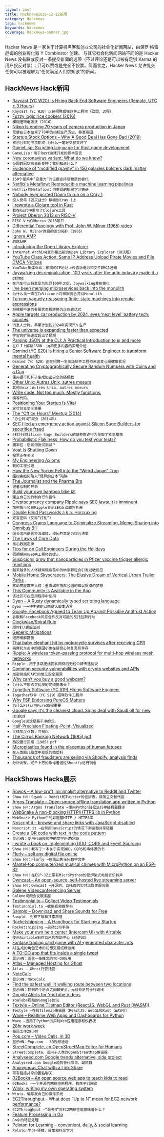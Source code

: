 ```yaml
---
layout: post
title: Hacknews2020-12-22新闻
category: Hacknews
tags: hacknews
keywords: hacknews
coverage: hacknews-banner.jpg
---
```


Hacker News 是一家关于计算机黑客和创业公司的社会化新闻网站，由保罗·格雷厄姆的创业孵化器 Y Combinator 创建。
与其它社会化新闻网站不同的是 Hacker News 没有踩或反对一条提交新闻的选项（不过评论还是可以被有足够 Karma 的用户投反对票）；只可以赞或是完全不投票。简而言之，Hacker News 允许提交任何可以被理解为“任何满足人们求知欲”的新闻。

## HackNews Hack新闻


- [Raycast (YC W20) Is Hiring Back End Software Engineers (Remote, UTC ± 3 Hours)](https://raycast.com/jobs/software-engineer-backend)
- `Raycast（YC W20）正在招聘后端软件工程师（欧盟，远程）`
- [Fuzzy logic rice cookers (2016)](https://fivethirtyeight.com/features/an-ode-to-the-rice-cooker-the-smartest-kitchen-appliance-ive-ever-owned/)
- `模糊逻辑电饭煲（2016）`
- [Nikon Is ending 70 years of camera production in Japan](https://www.mirrorlessrumors.com/nikon-is-ending-70-years-of-camera-production-in-japan/)
- `尼康在日本结束了70年的相机生产历史，移至泰国`
- [Startup Stock Options – Why A Good Deal Has Gone Bad (2019)](https://steveblank.com/2019/04/10/startup-stock-options-why-a-good-deal-has-gone-bad/)
- `初创公司的股票期权-为什么一笔好交易变坏了`
- [GameLisp: Scripting language for Rust game development](https://gamelisp.rs/)
- `GameLisp：用于Rust游戏开发的脚本语言`
- [New coronavirus variant: What do we know?](https://www.bbc.com/news/health-55388846)
- `英国的冠状病毒新变种：我们知道什么？`
- [Evidence of “modified gravity” in 150 galaxies bolsters dark matter alternative](https://newatlas.com/physics/modified-gravity-evidence-dark-matter/)
- `150个星系中“变重力”的证据支持暗物质的替代`
- [Netflix's Metaflow: Reproducible machine learning pipelines](https://www.cortex.dev/post/reproducible-machine-learning-pipelines-with-metaflow-and-cortex)
- `Netflix的Metaflow：可重现的机器学习管道`
- [Nobody ever ported Doom to run on a Cray 1](https://twitter.com/id_aa_carmack/status/1340794861050605568)
- `没人曾将《毁灭战士》移植到Cray 1上`
- [I rewrote a Clojure tool in Rust](https://timofreiberg.github.io/clojure-vs-rust/)
- `我在Rust中重写了Clojure工具`
- [Project Oberon 2013 on RISC-V](https://github.com/solbjorg/oberon-riscv)
- `RISC-V上的Oberon 2013项目`
- [Differential Topology with Prof. John W. Milnor (1965) video](http://www.math.stonybrook.edu/Videos/IMS/Differential_Topology/)
- `John W. Milnor教授的差分拓扑（1965）`
- [Ignore AMP](https://meiert.com/en/blog/ignore-amp/)
- `忽略AMP`
- [Introducing the Open Library Explorer](https://blog.openlibrary.org/2020/12/16/introducing-the-open-library-explorer/)
- `Internet Archive宣布推出新的Open Library Explorer（测试版）`
- [YouTube Class Action: Same IP Address Upload Pirate Movies and File DMCA Notices](https://torrentfreak.com/youtube-class-action-same-ip-address-used-to-upload-pirate-movies-file-dmca-notices-201221/)
- `YouTube集体诉讼：相同的IP地址上传盗版电影和文件DMCA通知`
- [Jaywalking decriminalization, 100 years after the auto industry made it a crime](https://www.virginiamercury.com/2020/12/21/jaywalking-decriminalization-is-coming-to-virginia-100-years-after-the-auto-industry-helped-make-it-a-crime/)
- `在汽车行业将其定为犯罪100年之后，Jaywalking非刑事化`
- [I've been merging microservices back into the monolith](https://www.bennadel.com/blog/3944-why-ive-been-merging-microservices-back-into-the-monolith-at-invision.htm)
- `为什么我一直在InVision上将微服务合并回Monolith`
- [Turning vaguely reassuring finite-state machines into regular expressions](https://qntm.org/plants)
- `将模糊不清的有限状态机转换为正则表达式`
- [Apple targets car production by 2024, eyes ‘next level’ battery tech: sources](https://www.reuters.com/article/us-apple-autos-exclusive/exclusive-apple-targets-car-production-by-2024-and-eyes-next-level-battery-technology-sources-idUSKBN28V2PY)
- `消息人士称，苹果计划到2024年实现汽车生产`
- [The universe is expanding faster than expected](https://www.quantamagazine.org/astronomers-get-their-wish-and-the-hubble-crisis-gets-worse-20201217/)
- `宇宙的扩张速度超出了预期`
- [Parsing JSON at the CLI: A Practical Introduction to jq and more](https://sequoia.makes.software/parsing-json-at-the-cli-a-practical-introduction-to-jq-and-more/)
- `在CLI上解析JSON：jq和更多内容的实用介绍`
- [Osmind (YC S20) is hiring a Senior Software Engineer to transform mental health](item?id=25499475)
- `Osmind（YC S20）正在招聘一名高级软件工程师来改变心理健康状况`
- [Generating Cryptographically Secure Random Numbers with Coins and a Cup](https://blog.sia.tech/generating-cryptographically-secure-random-numbers-with-coins-and-a-cup-4e223899509e)
- `使用硬币和杯子生成加密安全的随机数`
- [Other Unix: Autres Unix, autres moeurs](https://www.bell-labs.com/usr/dmr/www/otherunix.html)
- `其他Unix：Autres Unix，autres moeurs`
- [Write code. Not too much. Mostly functions.](https://www.brandonsmith.ninja/blog/write-code-not-too-much-mostly-functions)
- `编写代码。`
- [Positioning Your Startup Is Vital](https://firstround.com/review/Positioning-Your-Startup-is-Vital-Heres-How-to-Do-It-Right/)
- `定位创业至关重要`
- [The “Office Hours” Meetup (2014)](https://ideolalia.com/essays/the-office-hours-meetup.html)
- `“办公时间”聚会（2014年）`
- [SEC filed an emergency action against Silicon Sage Builders for securities fraud](https://www.sec.gov/news/press-release/2020-329)
- `SEC针对Silicon Sage Builders的证券欺诈行为采取了紧急措施`
- [Probabilistic Flakiness: How do you test your tests?](https://engineering.fb.com/2020/12/10/developer-tools/probabilistic-flakiness/)
- `概率性：您如何测试测试？`
- [Voat Is Shutting Down](https://voat.co/v/announcements/4169936)
- `投票正在关闭`
- [My Engineering Axioms](https://martinrue.com/my-engineering-axioms/)
- `我的工程公理`
- [How the New Yorker Fell into the “Weird Japan” Trap](https://newrepublic.com/article/160595/new-yorker-japan-rent-family-fabricated)
- `纽约客如何陷入“怪异的日本”陷阱`
- [The Journalist and the Pharma Bro](https://www.elle.com/life-love/a35021224/martin-shkreli-christie-smythe-pharma-bro-journalist/)
- `记者与制药兄弟`
- [Build your own bamboo bike kit](https://bamboobicycleclub.org/)
- `建立自己的竹制自行车套件`
- [Cryptocurrency company Ripple says SEC lawsuit is imminent](https://www.axios.com/cryptocurrency-ripple-sec-lawsuit-imminent-94f946a5-cdc5-4c9c-89cc-65409a563e2c.html)
- `加密货币公司Ripple表示SEC诉讼即将到来`
- [Double Blind Passwords a.k.a. Horcruxing](https://kaizoku.dev/double-blind-passwords-aka-horcruxing)
- `双盲密码（又称“打乱”）`
- [Congress Crams Language to Criminalize Streaming, Meme-Sharing into Omnibus Bill](https://www.commondreams.org/news/2020/12/21/atrocious-congress-crams-language-criminalize-online-streaming-meme-sharing-5500)
- `国会滥用语言将流媒体，模因共享定为综合法案`
- [The Laws of Core Data](https://davedelong.com/blog/2018/05/09/the-laws-of-core-data/)
- `核心数据定律`
- [Tips for on Call Engineers During the Holidays](https://www.transposit.com/blog/2019.12.23-tips-for-on-call-engineers-during-the-holidays/)
- `假期期间应召唤工程师的提示`
- [Suspicions grow that nanoparticles in Pfizer vaccine trigger allergic reactions](https://www.sciencemag.org/news/2020/12/suspicions-grow-nanoparticles-pfizer-s-covid-19-vaccine-trigger-rare-allergic-reactions)
- `越来越多的人怀疑辉瑞疫苗中的纳米颗粒会引发过敏反应`
- [Mobile Home Skyscrapers: The Elusive Dream of Vertical Urban Trailer Parks](https://99percentinvisible.org/article/mobile-home-skyscrapers-elusive-dream-vertical-urban-trailer-parks/)
- `移动房屋摩天大楼：垂直城市拖车公园的难以捉摸的梦想`
- [This Community is Available in the App](https://ruky.me/2020/12/22/this-community-is-available-in-the-app/)
- `该社区可在应用程序中使用`
- [Dyon – A Rusty dynamically typed scripting language](https://github.com/PistonDevelopers/dyon)
- `Dyon –一种生锈的动态键入脚本语言`
- [Google, Facebook Agreed to Team Up Against Possible Antitrust Action](https://www.wsj.com/articles/google-facebook-agreed-to-team-up-against-possible-antitrust-action-draft-lawsuit-says-11608612219)
- `谷歌和Facebook同意合作反对可能的反托拉斯行动`
- [Clockwise/Spiral Rule](http://c-faq.com/decl/spiral.anderson.html)
- `顺时针/螺旋法则`
- [Generic Mitigations](https://www.oreilly.com/content/generic-mitigations/)
- `通用缓解措施`
- [Thai baby elephant hit by motorcycle survives after receiving CPR](https://www.reuters.com/article/us-thailand-accident-baby-elephant/thai-baby-elephant-hit-by-motorcycle-survives-after-receiving-cpr-idUSKBN28V1J8)
- `骑摩托车击中的泰国小象在接受心肺复苏后幸存`
- [Ripple: A wireless token-passing protocol for multi-hop wireless mesh networks](https://www.researchgate.net/publication/3417652_Ripple_A_wireless_token-passing_protocol_for_multi-hop_wireless_mesh_networks)
- `Ripple：用于多跳无线网状网络的无线令牌传递协议`
- [Common security vulnerabilities with crypto websites and APIs](https://introvertmac.wordpress.com/2020/12/22/common-security-issues-with-crypto-websites-and-apis/)
- `加密网站和API的常见安全漏洞`
- [Why can’t you buy a good webcam?](https://vsevolod.net/good-webcams/)
- `为什么不能购买优质的网络摄像头？`
- [Together Software (YC S19) Hiring Software Engineer](https://jobs.lever.co/together/86c724e1-9337-487b-a79f-541e82a35d51)
- `Together软件（YC S19）招聘软件工程师`
- [Why FSF Endorsing PureOS Matters](https://puri.sm/posts/why-fsf-endorsing-pureos-matters/)
- `为什么FSF认可PureOS很重要`
- [Google says it's the cleanest cloud. Signs deal with Saudi oil for new region](https://www.theregister.com/2020/12/22/google_new_clouds_saudi_arabia_chile_germany/)
- `Google说这是最干净的云。`
- [Half-Precision Floating-Point, Visualized](https://observablehq.com/@rreusser/half-precision-floating-point-visualized)
- `半精度浮点数，可视化`
- [The Cirrus Banking Network (1985) pdf](https://www.cs.tufts.edu/~nr/cs257/archive/alfred-spector/spector85cirrus.pdf)
- `西锐银行网络（1985）pdf`
- [Microplastics found in the placentas of human fetuses](https://www.theguardian.com/environment/2020/dec/22/microplastics-revealed-in-placentas-unborn-babies)
- `在人类胎儿胎盘中发现的微塑料`
- [Thousands of fraudsters are selling via Shopify, analysis finds](https://www.ft.com/content/0280592d-0adf-4dcb-a831-4f8a85f414bc)
- `分析发现，成千上万的欺诈者通过Shopify进行销售`


## HackShows Hacks展示

- [ Sqwok – A low-cruft, minimalist alternative to Reddit and Twitter](https://sqwok.im/)
- `Show HN：Sqwok – Reddit和Twitter的低折衷，极简主义替代品`
- [ Argos Translate – Open-source offline translation app written in Python](https://github.com/argosopentech/argos-translate)
- `Show HN：Argos Translate –使用Python轻松进行神经机器翻译`
- [ WebSnake A non-blocking HTTP/HTTPS lib in Python](https://github.com/untwisted/websnake)
- `WebSnake Python中的非阻塞HTTP / HTTPS库`
- [ Noscript.it – browse and share links with JavaScript disabled](https://noscript.it)
- `Noscript.it –在禁用JavaScript的情况下浏览和共享链接`
- [ Create a QR code with text in the code pattern](http://qr.new)
- `显示HN：使用代码模式中的文字创建QR码`
- [ I wrote a book on implementing DDD, CQRS and Event Sourcing](https://leanpub.com/implementing-ddd-cqrs-and-event-sourcing)
- `Show HN：我写了一本关于实现DDD，CQRS和事件源的书`
- [ Flurly – sell any digital file online](https://flurly.com/)
- `Show HN：Flurly –在线出售任何数字文件`
- [ Mantel-top computerized musical chimes with MicroPython on an ESP-32](https://github.com/keredson/chimes/blob/main/README.md)
- `Show HN：在ESP-32上带有MicroPython的壁炉架式电脑音乐铃声`
- [ Owncast – An open-source, self-hosted live streaming server](item?id=25484133)
- `Show HN：Owncast –开源的，自托管的实时流媒体服务器`
- [ Galène Videoconferencing Server](https://galene.org)
- `Galène视频会议服务器`
- [ Testimonial.to – Collect Video Testimonials](https://testimonial.to/)
- `Testimonial.to –收集视频推荐书`
- [ Sampld – Download and Share Sounds for Free](https://sampld.app?ref=hackernews)
- `Sampld –免费下载和共享声音`
- [ Rocketshipping – A Handbook for Starting a Startup](https://www.amazon.com/Rocketshipping-accelerated-thinking-Successful-Startup/dp/B08QBGZWBH)
- `Rocketshipping –启动公司手册`
- [ Make your own help center (Intercom UI) with Airtable](item?id=25491413)
- `使用Airtable制作自己的帮助中心（对讲UI）`
- [ Fantasy trading card game with AI-generated character arts](https://etheroes.io)
- `AI生成的角色艺术的幻想交易纸牌游戏`
- [ A TO-DO app that fits inside a single tweet](https://ruky.me/2020/12/21/a-to-do-app-that-fits-in-a-single-tweet/)
- `显示HN：适合一条推文的TO-DO应用`
- [ Atlas – Managed Hosting for Ghost](https://tryatlas.co)
- `Atlas – Ghost托管托管`
- [ NoteCalc](https://github.com/bbodi/notecalc3/releases/tag/v0.3.0)
- `显示HN：NoteCalc`
- [ Find the safest well lit walking route between two locations](https://github.com/mfbx9da4/brightpath-backend#mission)
- `显示HN：找到两个地点之间最安全，光线充足的步行路线`
- [ Google Alerts for YouTube Videos](https://www.labnol.org/youtube-email-alerts-201219)
- `YouTube视频的Google快讯`
- [ Textyle – Online Tilemap Editor (ReactJS, WebGL and Rust (WASM))](https://textyle.app/edit/)
- `Textyle –在线Tilemap编辑器（ReactJS，WebGL和Rust（WASM））`
- [ Wave – Realtime Web Apps and Dashboards for Python](https://github.com/h2oai/wave)
- `Wave –适用于Python的实时Web应用程序和仪表板`
- [ 28hr work week](https://www.28hrworkweek.com/)
- `每周工作28小时`
- [ Pop.com – Video Calls, in 3D](https://pop.com)
- `显示HN：Pop.com – 3D视频通话`
- [ StreetComplete, an OpenStreetMap Editor for Humans](item?id=25497859)
- `StreetComplete，适用于人类的OpenStreetMap编辑器`
- [ Analyseed.com Google trends alternative, side project](https://analyseed.com/?term=trump&term=covid&term=cyberpunk%202077)
- `Analyseed.com Google趋势替代项目，副项目`
- [ Anonymous Chat with a Link Share](http://www.kchatty.com)
- `带有链接共享的匿名聊天`
- [ 02Books – An open source web app to teach kids to read](item?id=25501294)
- `02Books –一个开源的网络应用程序，教孩子们阅读`
- [ Winix, writing my own operating system](https://github.com/halfer53/winix)
- `Winix，编写我自己的操作系统`
- [ EC2Throughput – What does “Up to N” mean for EC2 network performance?](https://ec2throughput.info/)
- `EC2Throughput –“最多N”对EC2网络性能意味着什么？`
- [ Feature Processing in Go](https://github.com/nikolaydubina/go-featureprocessing)
- `Go中的特征处理`
- [ Peloton for Learning – convenient, daily, & social learning](https://www.parthean.com/)
- `Peloton学习–便捷，日常和社交学习`

